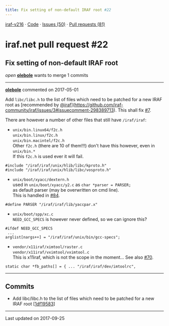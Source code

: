 ```yaml
---
title: Fix setting of non-default IRAF root #22
---
```


[iraf-v216](/iraf-v216) · [Code](https://github.com/iraf-community/iraf/tree/iraf-v216) · [Issues (50)](/iraf-v216/issues) · [Pull requests (81)](/iraf-v216/issues/pulls)

# iraf.net pull request #22
## Fix setting of non-default IRAF root
*open* **[olebole](https://github.com/olebole)** wants to merge 1 commits

- - - -

**[olebole](https://github.com/olebole)** commented on 2017-05-01

Add `libc/libc.h` to the list of files which need to be patched for a new IRAF root as [recommended by [@iraf](https://github.com/iraf)](https://github.com/iraf-community/iraf/issues/3#issuecomment-298389713). This shall fix [#7](https://iraf-community.github.io/iraf-v216/issues/7).  
  
There are however a number of other files that still have `/iraf/iraf`:  
  
* `unix/bin.linux64/f2c.h`  
  `unix/bin.linux/f2c.h`  
  `unix/bin.macintel/f2c.h`  
   Other `f2c.h` (there are 10 of them!!!) don't have this however, even in `unix/bin.*`  
   If this `f2c.h` is used ever it will fail.  
```  
#include "/iraf/iraf/unix/hlib/libc/kproto.h"  
#include "/iraf/iraf/unix/hlib/libc/vosproto.h"  
```  
  
* `unix/boot/xyacc/dextern.h`  
   used in `unix/boot/xyacc/y2.c` as `char *parser = PARSER;`  
   as default parser (may be overwritten on cmd line).  
  This is handled in [#84](https://iraf-community.github.io/iraf-v216/issues/84).  
```  
#define	PARSER "/iraf/iraf/lib/yaccpar.x"  
```  
  
* `unix/boot/spp/xc.c`  
   `NEED_GCC_SPECS` is however never defined, so we can ignore this?  
```  
#ifdef NEED_GCC_SPECS  
 ...  
arglist[nargs++] = "/iraf/iraf/unix/bin/gcc-specs";  
```  
  
* `vendor/x11iraf/ximtool/raster.c`  
  `vendor/x11iraf/vximtool/vximtool.c`  
   This is x11iraf, which is not the scope in the moment... See also [#70](https://iraf-community.github.io/iraf-v216/issues/70).  
```  
static char *fb_paths[] = { ... "/iraf/iraf/dev/imtoolrc",  
```
- - - -

## Commits

* Add libc/libc.h to the list of files which need to be patched for a new IRAF root [[1df19583](https://github.com/iraf-community/iraf/commit/1df1958368813ae3be06b88906019fdb09cc1864)]

- - - -

Last updated on 2017-09-25
